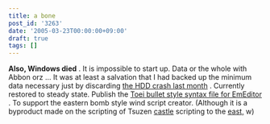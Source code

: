 ```yaml
---
title: a bone
post_id: '3263'
date: '2005-03-23T00:00:00+09:00'
draft: true
tags: []
---
```


**Also, Windows died** . It is impossible to start up. Data or the whole with Abbon orz ... It was at least a salvation that I had backed up the minimum data necessary just by discarding [the HDD crash last month](https://danmaq.com/3256) . Currently restored to steady state. Publish the [Toei bullet style syntax file for EmEditor](https://danmaq.com/emeditor-danmakufu) . To support the eastern bomb style wind script creator. (Although it is a byproduct made on the scripting of Tsuzen [castle](https://danmaq.com/!/thA/) scripting to the [east,](https://danmaq.com/!/thA/) w)
